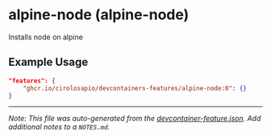 
# alpine-node (alpine-node)

Installs node on alpine

## Example Usage

```json
"features": {
    "ghcr.io/cirolosapio/devcontainers-features/alpine-node:0": {}
}
```





---

_Note: This file was auto-generated from the [devcontainer-feature.json](https://github.com/cirolosapio/devcontainers-features/blob/main/src/alpine-node/devcontainer-feature.json).  Add additional notes to a `NOTES.md`._

